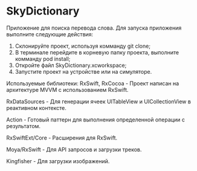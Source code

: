 # SkyDictionary
Приложение для поиска перевода слова.
Для запуска приложения выполните следующие действия:
1. Склонируйте проект, используя комманду git clone;
2. В терминале перейдите в корневую папку проекта, выполните комманду pod install; 
3. Откройте файл SkyDictionary.xcworkspace;
4. Запустите проект на устройстве или на симуляторе. 

Используемые библиотеки:
RxSwift, RxCocoa - Проект написан на архитектуре MVVM c использованием RxSwift.

RxDataSources - Для генерации ячеек UITableView и UICollectionView в реактивном контексте.

Action - Готовый паттерн для выполнения определенной операции с результатом.

RxSwiftExt/Core - Расширения для RxSwift.

Moya/RxSwift - Для API запросов и загрузки треков.
  
Kingfisher - Для загрузки изображений.
